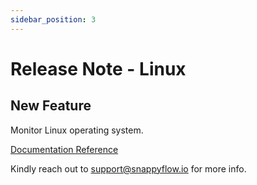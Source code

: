 ```yaml
---
sidebar_position: 3 
---
```

# Release Note - Linux
## New Feature

Monitor Linux operating system.

[Documentation Reference](/docs/Integrations/os/linux/overview)

Kindly reach out to [support@snappyflow.io](mailto:support@snappyflow.io) for more info.

